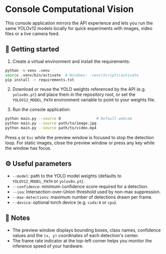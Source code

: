 # Console Computational Vision

This console application mirrors the API experience and lets you run the same
YOLOv12 models locally for quick experiments with images, video files or a live
camera feed.

## 🚀 Getting started

1. Create a virtual environment and install the requirements:

```bash
python -m venv .venv
source .venv/bin/activate  # Windows: .venv\Scripts\activate
pip install -r requirements.txt
```

2. Download or reuse the YOLO weights referenced by the API (e.g. `yolov8n.pt`)
and place them in the repository root, or set the `YOLOV12_MODEL_PATH`
environment variable to point to your weights file.

3. Run the console application:

```bash
python main.py --source 0                # Default webcam
python main.py --source path/to/image.jpg
python main.py --source path/to/video.mp4
```

Press `q` or `Esc` while the preview window is focused to stop the detection
loop. For static images, close the preview window or press any key while the
window has focus.

## ⚙️ Useful parameters

- `--model`: path to the YOLO model weights (defaults to `YOLOV12_MODEL_PATH`
  or `yolov8n.pt`).
- `--confidence`: minimum confidence score required for a detection.
- `--iou`: Intersection-over-Union threshold used by non-max suppression.
- `--max-detections`: maximum number of detections drawn per frame.
- `--device`: optional torch device (e.g. `cuda:0` or `cpu`).

## 📝 Notes

- The preview window displays bounding boxes, class names, confidence values
  and the `(x, y)` coordinates of each detection's center.
- The frame rate indicator at the top-left corner helps you monitor the
  inference speed of your hardware.
